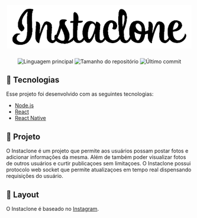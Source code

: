 <h1 align="center">
<img alt="Instaclone" width="500px"
src="https://github.com/lucasquitan/instaclone/blob/master/frontend/src/assets/gitlogo.png?raw=true">
</h1>

<p align="center">
<img alt="Linguagem principal" src="https://img.shields.io/github/languages/top/lucasquitan/instaclone">
<img alt="Tamanho do repositório"
src="https://img.shields.io/github/repo-size/lucasquitan/instaclone">
<img alt="Último commit"
src="https://img.shields.io/github/last-commit/lucasquitan/instaclone">
</p>  


## 🚀 Tecnologias  

Esse projeto foi desenvolvido com as seguintes tecnologias:  

- [Node.js](https://nodejs.org/en/)
- [React](https://reactjs.org)
- [React Native](https://facebook.github.io/react-native/)


## 🔨 Projeto

O Instaclone é um projeto que permite aos usuários possam postar fotos e adicionar informações da mesma. Além de também poder visualizar fotos de outros usuários e curtir publicaçoes sem limitaçoes.
O Instaclone possui protocolo web socket que permite atualizaçoes em tempo real dispensando requisições do usuário.


## 🎨 Layout
O Instaclone é baseado no [Instagram](https://www.instagram.com/).